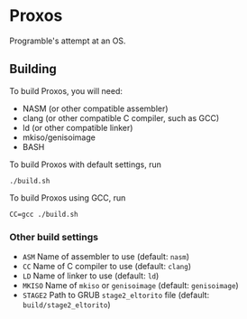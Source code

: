 Proxos
======

Programble's attempt at an OS.

Building
--------

To build Proxos, you will need:

 * NASM (or other compatible assembler)
 * clang (or other compatible C compiler, such as GCC)
 * ld (or other compatible linker)
 * mkiso/genisoimage
 * BASH

To build Proxos with default settings, run

    ./build.sh

To build Proxos using GCC, run

    CC=gcc ./build.sh

### Other build settings

 * `ASM` Name of assembler to use (default: `nasm`)
 * `CC` Name of C compiler to use (default: `clang`)
 * `LD` Name of linker to use (default: `ld`)
 * `MKISO` Name of `mkiso` or `genisoimage` (default: `genisoimage`)
 * `STAGE2` Path to GRUB `stage2_eltorito` file (default: `build/stage2_eltorito`)
 
